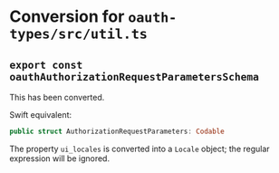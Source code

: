 # Conversion for `oauth-types/src/util.ts`

## `export const oauthAuthorizationRequestParametersSchema`

This has been converted.

Swift equivalent:

```swift
public struct AuthorizationRequestParameters: Codable
```

The property `ui_locales` is converted into a `Locale` object; the regular expression will be ignored.
